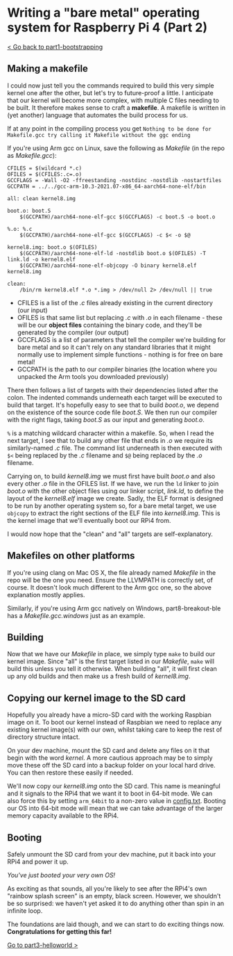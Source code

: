 Writing a "bare metal" operating system for Raspberry Pi 4 (Part 2)
===================================================================

[< Go back to part1-bootstrapping](../part1-bootstrapping/)

Making a makefile
-----------------

I could now just tell you the commands required to build this very simple kernel one after the other, but let's try to future-proof a little. I anticipate that our kernel will become more complex, with multiple C files needing to be built. It therefore makes sense to craft a **makefile**. A makefile is written in (yet another) language that automates the build process for us.

If at any point in the compiling process you get ``` Nothing to be done for Makefile.gcc try calling it Makefile without the ggc ending ```

If you're using Arm gcc on Linux, save the following as _Makefile_ (in the repo as _Makefile.gcc_):

```
CFILES = $(wildcard *.c)
OFILES = $(CFILES:.c=.o)
GCCFLAGS = -Wall -O2 -ffreestanding -nostdinc -nostdlib -nostartfiles
GCCPATH = ../../gcc-arm-10.3-2021.07-x86_64-aarch64-none-elf/bin

all: clean kernel8.img

boot.o: boot.S
	$(GCCPATH)/aarch64-none-elf-gcc $(GCCFLAGS) -c boot.S -o boot.o

%.o: %.c
	$(GCCPATH)/aarch64-none-elf-gcc $(GCCFLAGS) -c $< -o $@

kernel8.img: boot.o $(OFILES)
	$(GCCPATH)/aarch64-none-elf-ld -nostdlib boot.o $(OFILES) -T link.ld -o kernel8.elf
	$(GCCPATH)/aarch64-none-elf-objcopy -O binary kernel8.elf kernel8.img

clean:
	/bin/rm kernel8.elf *.o *.img > /dev/null 2> /dev/null || true
```

 * CFILES is a list of the _.c_ files already existing in the current directory (our input)
 * OFILES is that same list but replacing _.c_ with _.o_ in each filename - these will be our **object files** containing the binary code, and they'll be generated by the compiler (our output)
 * GCCFLAGS is a list of parameters that tell the compiler we're building for bare metal and so it can't rely on any standard libraries that it might normally use to implement simple functions - nothing is for free on bare metal!
 * GCCPATH is the path to our compiler binaries (the location where you unpacked the Arm tools you downloaded previously)

There then follows a list of targets with their dependencies listed after the colon. The indented commands underneath each target will be executed to build that target. It's hopefully easy to see that to build _boot.o_, we depend on the existence of the source code file _boot.S_. We then run our compiler with the right flags, taking _boot.S_ as our input and generating _boot.o_.

`%` is a matching wildcard character within a makefile. So, when I read the next target, I see that to build any other file that ends in _.o_ we require its similarly-named _.c_ file. The command list underneath is then executed with `$<` being replaced by the _.c_ filename and `$@` being replaced by the _.o_ filename.

Carrying on, to build _kernel8.img_ we must first have built _boot.o_ and also every other _.o_ file in the OFILES list. If we have, we run the `ld` linker to join _boot.o_ with the other object files using our linker script, _link.ld_, to define the layout of the _kernel8.elf_ image we create. Sadly, the ELF format is designed to be run by another operating system so, for a bare metal target, we use `objcopy` to extract the right sections of the ELF file into _kernel8.img_. This is the kernel image that we'll eventually boot our RPi4 from.

I would now hope that the "clean" and "all" targets are self-explanatory.

Makefiles on other platforms
----------------------------

If you're using clang on Mac OS X, the file already named _Makefile_ in the repo will be the one you need. Ensure the LLVMPATH is correctly set, of course. It doesn't look much different to the Arm gcc one, so the above explanation mostly applies.

Similarly, if you're using Arm gcc natively on Windows, part8-breakout-ble has a _Makefile.gcc.windows_ just as an example.

Building
--------

Now that we have our _Makefile_ in place, we simply type `make` to build our kernel image. Since "all" is the first target listed in our _Makefile_, `make` will build this unless you tell it otherwise. When building "all", it will first clean up any old builds and then make us a fresh build of _kernel8.img_.

Copying our kernel image to the SD card
---------------------------------------

Hopefully you already have a micro-SD card with the working Raspbian image on it. To boot our kernel instead of Raspbian we need to replace any existing kernel image(s) with our own, whilst taking care to keep the rest of directory structure intact. 

On your dev machine, mount the SD card and delete any files on it that begin with the word _kernel_. A more cautious approach may be to simply move these off the SD card into a backup folder on your local hard drive. You can then restore these easily if needed.

We'll now copy our _kernel8.img_ onto the SD card. This name is meaningful and it signals to the RPi4 that we want it to boot in 64-bit mode. We can also force this by setting `arm_64bit` to a non-zero value in [config.txt](https://www.raspberrypi.org/documentation/configuration/config-txt/boot.md). Booting our OS into 64-bit mode will mean that we can take advantage of the larger memory capacity available to the RPi4.

Booting
-------

Safely unmount the SD card from your dev machine, put it back into your RPi4 and power it up.

_You've just booted your very own OS!_

As exciting as that sounds, all you're likely to see after the RPi4's own "rainbow splash screen" is an empty, black screen. However, we shouldn't be so surprised: we haven't yet asked it to do anything other than spin in an infinite loop.

The foundations are laid though, and we can start to do exciting things now. **Congratulations for getting this far!**

[Go to part3-helloworld >](../part3-helloworld)
